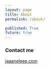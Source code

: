 ```yaml
---
layout: page
title: About
permalink: /about/

published: True
future: true
---
```





### Contact me

[jaaaneleee.com](mailto:jaaaneleee@gmail.com)

